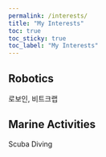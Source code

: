 ```yaml
---
permalink: /interests/
title: "My Interests"
toc: true
toc_sticky: true
toc_label: "My Interests"
---
```

## Robotics

로보인, 비트크랩

## Marine Activities

Scuba Diving
